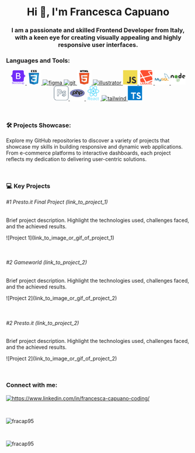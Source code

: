 <h1 align="center">Hi 👋, I'm Francesca Capuano</h1>
<h3 align="center">I am a passionate and skilled Frontend Developer from Italy, with a keen eye for creating visually appealing and highly responsive user interfaces.</h3>

<h3 align="left">Languages and Tools:</h3>
<p align="center"> <a href="https://getbootstrap.com" target="_blank" rel="noreferrer"> <img src="https://raw.githubusercontent.com/devicons/devicon/master/icons/bootstrap/bootstrap-plain-wordmark.svg" alt="bootstrap" width="40" height="40"/> </a> <a href="https://www.w3schools.com/css/" target="_blank" rel="noreferrer"> <img src="https://raw.githubusercontent.com/devicons/devicon/master/icons/css3/css3-original-wordmark.svg" alt="css3" width="40" height="40"/> </a> <a href="https://www.figma.com/" target="_blank" rel="noreferrer"> <img src="https://www.vectorlogo.zone/logos/figma/figma-icon.svg" alt="figma" width="40" height="40"/> </a> <a href="https://git-scm.com/" target="_blank" rel="noreferrer"> <img src="https://www.vectorlogo.zone/logos/git-scm/git-scm-icon.svg" alt="git" width="40" height="40"/> </a> <a href="https://www.w3.org/html/" target="_blank" rel="noreferrer"> <img src="https://raw.githubusercontent.com/devicons/devicon/master/icons/html5/html5-original-wordmark.svg" alt="html5" width="40" height="40"/> </a> <a href="https://www.adobe.com/in/products/illustrator.html" target="_blank" rel="noreferrer"> <img src="https://www.vectorlogo.zone/logos/adobe_illustrator/adobe_illustrator-icon.svg" alt="illustrator" width="40" height="40"/> </a> <a href="https://developer.mozilla.org/en-US/docs/Web/JavaScript" target="_blank" rel="noreferrer"> <img src="https://raw.githubusercontent.com/devicons/devicon/master/icons/javascript/javascript-original.svg" alt="javascript" width="40" height="40"/> </a> <a href="https://laravel.com/" target="_blank" rel="noreferrer"> <img src="https://raw.githubusercontent.com/devicons/devicon/master/icons/laravel/laravel-plain-wordmark.svg" alt="laravel" width="40" height="40"/> </a> <a href="https://www.mysql.com/" target="_blank" rel="noreferrer"> <img src="https://raw.githubusercontent.com/devicons/devicon/master/icons/mysql/mysql-original-wordmark.svg" alt="mysql" width="40" height="40"/> </a> <a href="https://nodejs.org" target="_blank" rel="noreferrer"> <img src="https://raw.githubusercontent.com/devicons/devicon/master/icons/nodejs/nodejs-original-wordmark.svg" alt="nodejs" width="40" height="40"/> </a> <a href="https://www.photoshop.com/en" target="_blank" rel="noreferrer"> <img src="https://raw.githubusercontent.com/devicons/devicon/master/icons/photoshop/photoshop-line.svg" alt="photoshop" width="40" height="40"/> </a> <a href="https://www.php.net" target="_blank" rel="noreferrer"> <img src="https://raw.githubusercontent.com/devicons/devicon/master/icons/php/php-original.svg" alt="php" width="40" height="40"/> </a> <a href="https://reactjs.org/" target="_blank" rel="noreferrer"> <img src="https://raw.githubusercontent.com/devicons/devicon/master/icons/react/react-original-wordmark.svg" alt="react" width="40" height="40"/> </a> <a href="https://tailwindcss.com/" target="_blank" rel="noreferrer"> <img src="https://www.vectorlogo.zone/logos/tailwindcss/tailwindcss-icon.svg" alt="tailwind" width="40" height="40"/> </a> <a href="https://www.typescriptlang.org/" target="_blank" rel="noreferrer"> <img src="https://raw.githubusercontent.com/devicons/devicon/master/icons/typescript/typescript-original.svg" alt="typescript" width="40" height="40"/> </a>  </p>

&nbsp;&nbsp;&nbsp;
<h3 align="left"> 🛠️ Projects Showcase: </h3>
<p align="left">Explore my GitHub repositories to discover a variety of projects that showcase my skills in building responsive and dynamic web applications. From e-commerce platforms to interactive dashboards, each project reflects my dedication to delivering user-centric solutions.
</p>

&nbsp;&nbsp;&nbsp;
<h3 align="left">💻 Key Projects</h3>
<h6 align="left">#1 Presto.it Final Project (link_to_project_1)</h6>
<p align="left">Brief project description. Highlight the technologies used, challenges faced, and the achieved results.</p>
<p align="left">![Project 1](link_to_image_or_gif_of_project_1)</p>

&nbsp;&nbsp;&nbsp;
<h6 align="left">#2 Gameworld (link_to_project_2)</h6>
<p align="left">Brief project description. Highlight the technologies used, challenges faced, and the achieved results.</p>
<p align="left">![Project 2](link_to_image_or_gif_of_project_2)</p>
&nbsp;&nbsp;&nbsp;
<h6 align="left">#2 Presto.it (link_to_project_2)</h6>
<p align="left">Brief project description. Highlight the technologies used, challenges faced, and the achieved results.</p>
<p align="left">![Project 2](link_to_image_or_gif_of_project_2)</p>
&nbsp;&nbsp;&nbsp;
<h3 align="left">Connect with me:</h3>
<p align="left">
<a href="https://linkedin.com/in/https://www.linkedin.com/in/francesca-capuano-coding/" target="blank"><img align="center" src="https://raw.githubusercontent.com/rahuldkjain/github-profile-readme-generator/master/src/images/icons/Social/linked-in-alt.svg" alt="https://www.linkedin.com/in/francesca-capuano-coding/" height="30" width="40" /></a>
</p>

&nbsp;&nbsp;&nbsp;
<p>&nbsp;<img align="left" src="https://github-readme-stats.vercel.app/api?username=fracap95&show_icons=true&locale=en" alt="fracap95" /></p>

&nbsp;&nbsp;&nbsp;
<p align="left"> <img src="https://komarev.com/ghpvc/?username=fracap95&label=Profile%20views&color=0e75b6&style=flat" alt="fracap95" /> </p>

